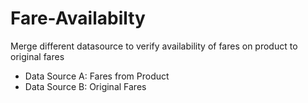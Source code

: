# Fare-Availabilty
Merge different datasource to verify availability of fares on product to original fares

- Data Source A: Fares from Product 
- Data Source B: Original Fares

